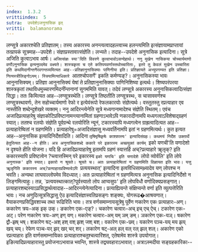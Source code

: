 ```yaml
---
index:  1.3.2
vrittiindex:  5
sutra:  उपदेशेऽजनुनासिक इत्
vritti:  balamanorama 
---
```


लण्सूत्रे अकारश्चेति प्रतिज्ञातम्। तस्य अकारस्य अनन्त्यत्वादहल्त्वाच्च हलन्त्यमिति इत्संज्ञायामप्राप्तायां तत्प्रापकं सूत्रमाह--उपदेशे। संज्ञाप्रस्तावात्संज्ञेति। लभ्यते। तदाह--उपदेशे अनुनासिक इत्यादिना। सूत्रे अजिति कुत्वाऽभाव आर्षः। `अजित्संज्ञः स्या'दिति विवरणे कुत्वाभावोऽसन्देहार्थः। ननु मुखेन नासिकया चोच्चार्यमाणो वर्णोऽनुनासिक इत्यनुपदमेव वक्ष्यते। शास्त्रकृता च एते कतिपयवर्णास्तथोच्चारिताः, इतरे तु केवलं मुखेन उच्चारिता इति कथमिदानीन्तनैरवगन्तव्यमित्यत आह--प्रतिज्ञानुनासिक्याः पाणिनीया इति। प्रतिज्ञायते अभ्युपगम्यत इति प्रतिज्ञा। नित्यस्त्रीलिङ्गोऽयम्। स्त्रियामित्याधिकारे `आतश्चोपसर्गे' इकति कर्मण्यङ्?। अनुनासिकस्या भावः आनुनासिक्यम्। प्रतिज्ञा आनुनासिक्यं येषां ते प्रतिज्ञानुनासिक्याः पाणिनिशिष्या इत्यर्थः। शिष्यपरंपरया शास्त्रकृतां तथाविधमुच्चारणमिदनींन्तनानां सुगममिति यावत्। तदेवं लण्सूत्रे अकारस्य अनुनासिकत्वादित्संज्ञा सिद्धा। ततः किमित्यत आह--लण्सूत्रस्थेति। लण्सूत्रे तिष्ठतीति लण्सूत्रस्थः, स चासाववर्णश्च लण्सूत्रस्थावर्णः, तेन सहोच्चार्यमाणो रेफो र इत्येवंरूपो रेफलकारयोः संज्ञेत्यर्थः। वस्तुतस्तु रप्रत्याहार एव नास्तीति शब्देन्दुशेखरे व्यक्तम्। ननु आदिरन्त्येनेति सूत्रे मध्यगानामादेश्च संज्ञेति स्थितम्। एवंच अजादिप्रत्याहारेषु संज्ञाकोटिप्रविष्टानामन्त्यानामितां ग्रहणाऽभावेऽपि णकारादीनामपि मध्यगत्वाऽविशेषाद्ग्रहणं स्यात्। ततश्च रलयोः संज्ञेति पूर्वग्रन्थे रलयोरिति न्यूनं, टकारस्यापि मध्यगत्वेन ग्राह्रत्वादित्यत आह--प्रत्याहारेष्वितां न ग्रहणमिति। प्रत्याहारेषु=अजादिसंज्ञासु मध्यवर्तिनामपि इतां न ग्रहणमित्यर्थः। कुत इत्यत आह--अनुनासिक इत्यादिनिर्देशादिति। आदिना `तृषिमृषिकृषेः काश्ग्रपस्य' इत्यादिसंग्रहः। कथमयं निर्देश उक्तार्थे हेतुरित्यत आह--न हीति। अत्र अनुनासिकशब्दे ककारे परे इकारस्य अच्प्रयुक्तं कार्यम् `इको यणची'ति यणादेशो न दृश्यते हीति योजना। यदि हि अजादिप्रत्याहारेषु इतामपि ग्रहणं स्यात्तर्हि अच्?प्रत्याहारे ॠलृक्? इति ककारस्यापि प्रविष्टत्वेन ?च्त्वात्तस्मिन् परे इकारस्य `इको यणचि' इति यणादेशे `लोपो व्योर्वलि' इति लोपे `अनुनास्क' इति स्यात्। इकारो न श्रूयते। श्रूयते च। अतः प्रत्याहारेष्वितां न ग्रहणमिति विज्ञायत इति भावः। यत्तु ॠलृगिति ककारस्य अच्?प्रत्याहारप्रविष्यत्वेऽपि `प्रत्ययस्थात्' इत्यादिना इत्वविधिसामथ्र्यादेव यण् लोपश्च न भवति। अन्यथा लाघवाल्लोपमेव विदध्यात्। अतः प्रत्याहारेष्वितां न ग्रहणमित्यत्र अनुनासिक इत्यादिनिर्देशो न लिङ्गमित्याहुः। तन्न, `प्रत्ययस्थात्कात्?पूर्वस्यातो लोप आप्यसुपः' इति लोपविधौ वर्णादिक्यप्रसङ्गात्। प्रत्याहारशब्दस्याऽप्रसिद्धार्थत्वादाह--आदिरन्त्येनेत्यादिना। प्रत्याह्यियन्ते संक्षिप्यन्ते वर्णा इति व्युत्पत्तेरिति भावः। नच अणुदित्सूत्रसिद्धासु ऐउ इत्यादिसंज्ञास्वतिप्रसङ्गः शङ्क्यः, योगरूढ�आश्रयणात्। वैयाकरणप्रसिद्धिवशाच्च तथा रूढिरिति भावः। तत्र वर्णसमाम्नायसूत्रेषु पूर्वेण णकारेण एकः प्रत्याहारः-अण्। ककारेण त्रयः-अक् इक् उक्। ङकारेण एकः-एङ्?। चकारेण चत्वारः-अच् इच् एच् ऐच्। टकारेण एकः-अट्। परेण णकारेण त्रयः-अण् इण् यण्। मकारेण चत्वारः-अम् यम् ञम् ङम्। ञकारेण एकः-यञ्। षकारेण द्वौ-झष् भष्। शकारेण षट्-अश् हश् वश् झश् जश् बश्। वकारेण एकः-छव्। यकारेण पञ्च-यय् मय झय् खय् चय्। रेफेण पञ्च-यर् झर् खर् चर् शर्। लकारेण षट्-अल् हल् वल् रल् झल् शल्। अकारेण एको रप्रत्याहारः इति वार्णसमाम्नायिकाः प्रत्याहाराश्चतुश्चत्वारिंशत्, एतेषामेव शास्त्रे उपयोगात्। इङित्यादिप्रत्याहारास्तु प्रयोजनाऽभावान्न भवन्ति, शास्त्रे तद्व्यवहाराऽभावात्। अत्राऽस्मदीया सङ्ग्रहकारिका--

